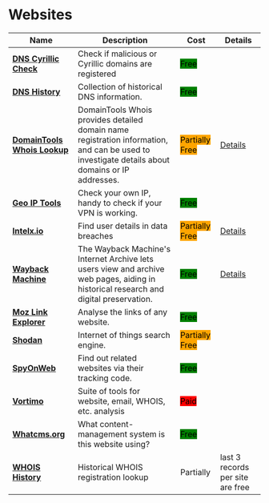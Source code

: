# Websites

| Name | Description | Cost | Details |
| --- | --- | --- | --- |
| [**DNS Cyrillic Check**](https://holdintegrity.com/checker) | Check if malicious or Cyrillic domains are registered | <mark style="background-color:green;">Free</mark> |   |
| [**DNS History**](http://completedns.com/) | Collection of historical DNS information. | <mark style="background-color:green;">Free</mark> |  |
| [**DomainTools Whois Lookup**](https://whois.domaintools.com/) | DomainTools Whois provides detailed domain name registration information, and can be used to investigate details about domains or IP addresses. | <mark style="background-color:orange;">Partially Free</mark> | [Details](../../tools/domaintools-whois-lookup/README.md) |
| [**Geo IP Tools**](http://geoiptool.com/) | Check your own IP, handy to check if your VPN is working. | <mark style="background-color:green;">Free</mark> |   |
| [**Intelx.io**](http://intelx.io/) | Find user details in data breaches | <mark style="background-color:orange;">Partially Free</mark> | [Details](../../tools/intelx.io/README.md) |
| [**Wayback Machine**](https://web.archive.org/) | The Wayback Machine's Internet Archive lets users view and archive web pages, aiding in historical research and digital preservation. | <mark style="background-color:green;">Free</mark> | [Details](../../tools/internet-archive/README.md) |
| [**Moz Link Explorer**](http://moz.com/link-explorer) | Analyse the links of any website. | <mark style="background-color:green;">Free</mark> |   |
| [**Shodan**](https://shodan.io/) | Internet of things search engine. | <mark style="background-color:orange;">Partially Free</mark> |  |
| [**SpyOnWeb**](http://spyonweb.com/) | Find out related websites via their tracking code. | <mark style="background-color:green;">Free</mark> |   |
| [**Vortimo**](https://www.vortimo.com/) | Suite of tools for website, email, WHOIS, etc. analysis | <mark style="background-color:red;">Paid</mark> |   |
| [**Whatcms.org**](http://whatcms.org/) | What content-management system is this website using? | <mark style="background-color:green;">Free</mark> |   |
| [**WHOIS History**](https://whois-history.whoisxmlapi.com/) | Historical WHOIS registration lookup | Partially | last 3 records per site are free |